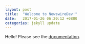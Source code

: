 ```yaml
---
layout: post
title:  "Welcome to NewswireDev!"
date:   2017-01-26 06:20:12 +0800
categories: jekyll update
---
```


Hello!  Please see the [documentation](/docs).


